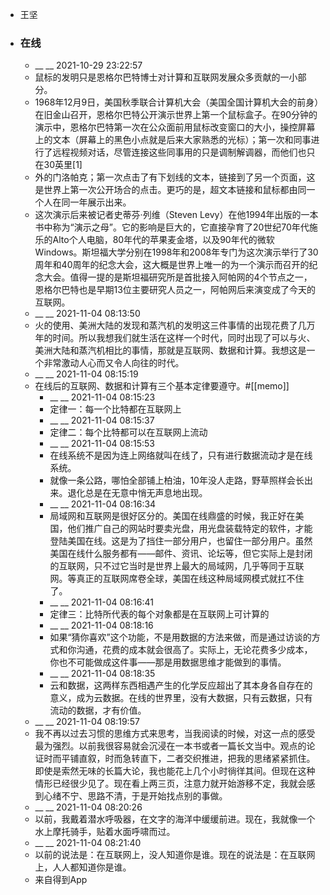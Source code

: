- 王坚
- ### 在线
    - __ __ 2021-10-29 23:22:57
    - 鼠标的发明只是恩格尔巴特博士对计算和互联网发展众多贡献的一小部分。
    - 1968年12月9日，美国秋季联合计算机大会（美国全国计算机大会的前身）在旧金山召开，恩格尔巴特公开演示世界上第一个鼠标盒子。在90分钟的演示中，恩格尔巴特第一次在公众面前用鼠标改变窗口的大小，操控屏幕上的文本（屏幕上的黑色小点就是后来大家熟悉的光标）；第一次和同事进行了远程视频对话，尽管连接这些同事用的只是调制解调器，而他们也只在30英里[1]
    - 外的门洛帕克；第一次点击了有下划线的文本，链接到了另一个页面，这是世界上第一次公开场合的点击。更巧的是，超文本链接和鼠标都由同一个人在同一年展示出来。
    - 这次演示后来被记者史蒂芬·列维（Steven Levy）在他1994年出版的一本书中称为“演示之母”。它的影响是巨大的，它直接孕育了20世纪70年代施乐的Alto个人电脑，80年代的苹果麦金塔，以及90年代的微软Windows。斯坦福大学分别在1998年和2008年专门为这次演示举行了30周年和40周年的纪念大会，这大概是世界上唯一的为一个演示而召开的纪念大会。值得一提的是斯坦福研究所是首批接入阿帕网的4个节点之一，恩格尔巴特也是早期13位主要研究人员之一，阿帕网后来演变成了今天的互联网。
    - __ __ 2021-11-04 08:13:50
    - 火的使用、美洲大陆的发现和蒸汽机的发明这三件事情的出现花费了几万年的时间。所以我想我们就生活在这样一个时代，同时出现了可以与火、美洲大陆和蒸汽机相比的事情，那就是互联网、数据和计算。我想这是一个非常激动人心而又令人向往的时代。
    - __ __ 2021-11-04 08:15:19
    - 在线后的互联网、数据和计算有三个基本定律要遵守。#[[memo]]
        - __ __ 2021-11-04 08:15:23
        - 定律一：每一个比特都在互联网上
        - __ __ 2021-11-04 08:15:37
        - 定律二：每个比特都可以在互联网上流动
        - __ __ 2021-11-04 08:15:53
        - 在线系统不是因为连上网络就叫在线了，只有进行数据流动才是在线系统。
        - 就像一条公路，哪怕全部铺上柏油，10年没人走路，野草照样会长出来。退化总是在无意中悄无声息地出现。
        - __ __ 2021-11-04 08:16:34
        - 局域网和互联网是很好区分的。美国在线鼎盛的时候，我正好在美国，他们推广自己的网站时要卖光盘，用光盘装载特定的软件，才能登陆美国在线。这是为了挡住一部分用户，也留住一部分用户。虽然美国在线什么服务都有——邮件、资讯、论坛等，但它实际上是封闭的互联网，只不过它当时是世界上最大的局域网，几乎等同于互联网。等真正的互联网席卷全球，美国在线这种局域网模式就扛不住了。
        - __ __ 2021-11-04 08:16:41
        - 定律三：比特所代表的每个对象都是在互联网上可计算的
        - __ __ 2021-11-04 08:18:16
        - 如果“猜你喜欢”这个功能，不是用数据的方法来做，而是通过访谈的方式和你沟通，花费的成本就会很高了。实际上，无论花费多少成本，你也不可能做成这件事——那是用数据思维才能做到的事情。
        - __ __ 2021-11-04 08:18:35
        - 云和数据，这两样东西相遇产生的化学反应超出了其本身各自存在的意义，成为云数据。在线的世界里，没有大数据，只有云数据，只有流动的数据，才有价值。
    - __ __ 2021-11-04 08:19:57
    - 我不再以过去习惯的思维方式来思考，当我阅读的时候，对这一点的感受最为强烈。以前我很容易就会沉浸在一本书或者一篇长文当中。观点的论证时而平铺直叙，时而急转直下，二者交织推进，把我的思绪紧紧抓住。即使是索然无味的长篇大论，我也能花上几个小时徜徉其间。但现在这种情形已经很少见了。现在看上两三页，注意力就开始游移不定，我就会感到心绪不宁、思路不清，于是开始找点别的事做。
    - __ __ 2021-11-04 08:20:26
    - 以前，我戴着潜水呼吸器，在文字的海洋中缓缓前进。现在，我就像一个水上摩托骑手，贴着水面呼啸而过。
    - __ __ 2021-11-04 08:21:40
    - 以前的说法是：在互联网上，没人知道你是谁。现在的说法是：在互联网上，人人都知道你是谁。
    - 来自得到App

